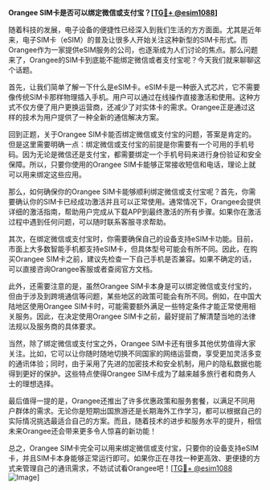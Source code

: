 **Orangee SIM卡是否可以绑定微信或支付宝？[[TG💪+ @esim1088](https://t.me/s/esim1088)]**

随着科技的发展，电子设备的便捷性已经深入到我们生活的方方面面。尤其是近年来，电子SIM卡（eSIM）的普及让很多人开始关注这种新型的SIM卡形式。而Orangee作为一家提供eSIM服务的公司，也逐渐成为人们讨论的焦点。那么问题来了，Orangee的SIM卡到底能不能绑定微信或者支付宝呢？今天我们就来聊聊这个话题。

首先，让我们简单了解一下什么是eSIM卡。eSIM卡是一种嵌入式芯片，它不需要像传统SIM卡那样物理插入手机。用户可以通过在线操作直接激活和使用。这种方式不仅方便了用户更换运营商，还减少了对实体卡的需求。Orangee正是通过这样的技术为用户提供了一种全新的通信解决方案。

回到正题，关于Orangee SIM卡能否绑定微信或支付宝的问题，答案是肯定的。但是这里需要明确一点：绑定微信或支付宝的前提是你需要有一个可用的手机号码。因为无论是微信还是支付宝，都需要绑定一个手机号码来进行身份验证和安全保障。所以，只要你使用的Orangee SIM卡能够正常接收短信和电话，理论上就可以用来绑定这些应用。

那么，如何确保你的Orangee SIM卡能够顺利绑定微信或支付宝呢？首先，你需要确认你的SIM卡已经成功激活并且可以正常使用。通常情况下，Orangee会提供详细的激活指南，帮助用户完成从下载APP到最终激活的所有步骤。如果你在激活过程中遇到任何问题，可以随时联系客服寻求帮助。

其次，在绑定微信或支付宝时，你需要确保自己的设备支持eSIM卡功能。目前，市面上大多数智能手机都支持eSIM卡，但具体型号可能会有所不同。因此，在购买Orangee SIM卡之前，建议先检查一下自己手机是否兼容。如果不确定的话，可以直接咨询Orangee客服或者查阅官方文档。

此外，还需要注意的是，虽然Orangee SIM卡本身是可以绑定微信或支付宝的，但由于涉及到跨境通信等问题，某些地区的政策可能会有所不同。例如，在中国大陆地区使用Orangee SIM卡时，可能需要额外满足一些特定条件才能正常使用相关服务。因此，在决定使用Orangee SIM卡之前，最好提前了解清楚当地的法律法规以及服务商的具体要求。

当然，除了绑定微信或支付宝之外，Orangee SIM卡还有很多其他优势值得大家关注。比如，它可以让你随时随地切换不同国家的网络运营商，享受更加灵活多变的通讯体验；同时，由于采用了先进的加密技术和安全机制，用户的隐私数据也能得到更好的保护。这些特点使得Orangee SIM卡成为了越来越多旅行者和商务人士的理想选择。

最后值得一提的是，Orangee还推出了许多优惠政策和服务套餐，以满足不同用户群体的需求。无论你是短期出国旅游还是长期海外工作学习，都可以根据自己的实际情况挑选最适合自己的方案。而且，随着技术的进步和服务水平的提升，相信未来Orangee还会带来更多令人惊喜的新功能！

总之，Orangee SIM卡完全可以用来绑定微信或支付宝，只要你的设备支持eSIM卡，并且SIM卡本身能够正常运行即可。如果你正在寻找一种更高效、更便捷的方式来管理自己的通讯需求，不妨试试看Orangee吧！[[TG💪+ @esim1088](https://t.me/s/esim1088) ![Image](https://i.postimg.cc/4NQfJmqS/Snipaste-2025-05-13-00-14-12.png)]